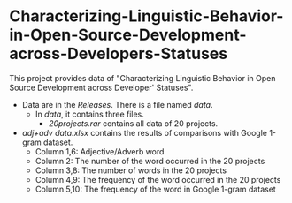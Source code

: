 # Characterizing-Linguistic-Behavior-in-Open-Source-Development-across-Developers-Statuses
This project provides data of "Characterizing Linguistic Behavior in Open Source Development across Developer' Statuses".
+ Data are in the *Releases*. There is a file named *data*. 
  - In *data*, it contains three files.
    * *20projects.rar* contains all data of 20 projects.
+ *adj+adv data.xlsx* contains the results of comparisons with Google 1-gram dataset. 
  - Column 1,6: Adjective/Adverb word
  - Column 2: The number of the word occurred in the 20 projects
  - Column 3,8: The number of words in the 20 projects
  - Column 4,9: The frequency of the word occurred in the 20 projects
  - Column 5,10: The frequency of the word in Google 1-gram dataset
